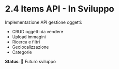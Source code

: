# 2.4 Items API - In Sviluppo

Implementazione API gestione oggetti:
- CRUD oggetti da vendere
- Upload immagini
- Ricerca e filtri
- Geolocalizzazione
- Categorie

**Status**: 🔄 Futuro sviluppo
